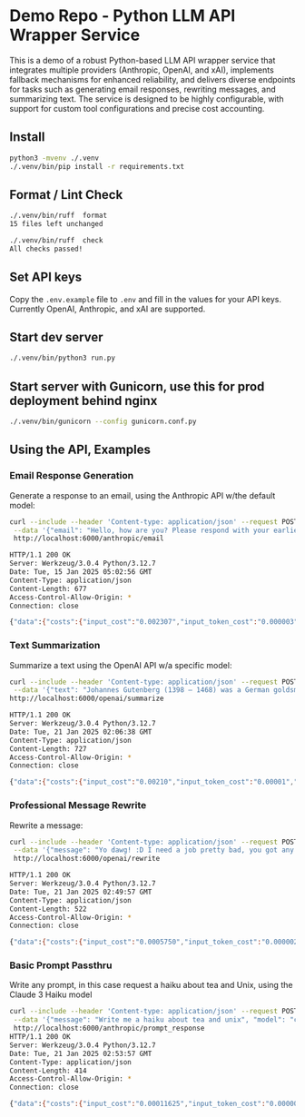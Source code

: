 # Demo Repo - Python LLM API Wrapper Service

This is a demo of a robust Python-based LLM API wrapper service that integrates multiple providers (Anthropic, OpenAI, and xAI), implements fallback mechanisms for enhanced reliability, and delivers diverse endpoints for tasks such as generating email responses, rewriting messages, and summarizing text. The service is designed to be highly configurable, with support for custom tool configurations and precise cost accounting.

## Install

```bash
python3 -mvenv ./.venv
./.venv/bin/pip install -r requirements.txt
```

## Format / Lint Check

```bash
./.venv/bin/ruff  format
15 files left unchanged

./.venv/bin/ruff  check
All checks passed!
```

## Set API keys

Copy the `.env.example` file to `.env` and fill in the values for your API
keys. Currently OpenAI, Anthropic, and xAI are supported.

## Start dev server

```bash
./.venv/bin/python3 run.py
```

## Start server with Gunicorn, use this for prod deployment behind nginx

```bash
./.venv/bin/gunicorn --config gunicorn.conf.py
```

## Using the API, Examples

### Email Response Generation

Generate a response to an email, using the Anthropic API w/the default model:

```bash
curl --include --header 'Content-type: application/json' --request POST \
 --data '{"email": "Hello, how are you? Please respond with your earliest availability"}' \
 http://localhost:6000/anthropic/email

HTTP/1.1 200 OK
Server: Werkzeug/3.0.4 Python/3.12.7
Date: Tue, 15 Jan 2025 05:02:56 GMT
Content-Type: application/json
Content-Length: 677
Access-Control-Allow-Origin: *
Connection: close

{"data":{"costs":{"input_cost":"0.002307","input_token_cost":"0.000003","output_cost":"0.002325","output_token_cost":"0.000015","total_cost":"0.004632"},"model":"claude-3-5-sonnet-20241022","result":{"body":"Hi there,\n\nThank you for reaching out. I hope you're doing well too.\n\nPlease let me know what type of availability you're looking for, and I'll be happy to provide my schedule. This will help me share the most relevant time slots with you.\n\nLooking forward to your response.\n\nBest regards","enthusiasm_level":"medium","subject":"Re: Availability","tone":"semi-formal"},"timestamp":"2025-01-21T02:00:57.866201","usage":{"input_tokens":769,"output_tokens":155}}}
```

### Text Summarization

Summarize a text using the OpenAI API w/a specific model:

```bash
curl --include --header 'Content-type: application/json' --request POST \
 --data '{"text": "Johannes Gutenberg (1398 – 1468) was a German goldsmith and publisher who introduced printing to Europe. His introduction of mechanical movable type printing to Europe started the Printing Revolution and is widely regarded as the most important event of the modern period. It played a key role in the scientific revolution and laid the basis for the modern knowledge-based economy and the spread of learning to the masses", "model": "gpt-4-turbo"}' \
http://localhost:6000/openai/summarize

HTTP/1.1 200 OK
Server: Werkzeug/3.0.4 Python/3.12.7
Date: Tue, 21 Jan 2025 02:06:38 GMT
Content-Type: application/json
Content-Length: 727
Access-Control-Allow-Origin: *
Connection: close

{"data":{"costs":{"input_cost":"0.00210","input_token_cost":"0.00001","output_cost":"0.00255","output_token_cost":"0.00003","total_cost":"0.00465"},"model":"gpt-4-turbo-2024-04-09","result":{"text_summary":"Johannes Gutenberg (1398 \u2013 1468) was a German goldsmith and publisher who introduced printing to Europe. His introduction of mechanical movable type printing to Europe started the Printing Revolution and is widely regarded as the most important event of the modern period. It played a key role in the scientific revolution and laid the basis for the modern knowledge-based economy and the spread of learning to the masses"},"timestamp":"2025-01-21T02:06:38.885834","usage":{"input_tokens":210,"output_tokens":85}}}
```

### Professional Message Rewrite

Rewrite a message:

```bash
curl --include --header 'Content-type: application/json' --request POST \
 --data '{"message": "Yo dawg! :D I need a job pretty bad, you got any leads for a good gig?"}' \
 http://localhost:6000/openai/rewrite

HTTP/1.1 200 OK
Server: Werkzeug/3.0.4 Python/3.12.7
Date: Tue, 21 Jan 2025 02:49:57 GMT
Content-Type: application/json
Content-Length: 522
Access-Control-Allow-Origin: *
Connection: close

{"data":{"costs":{"input_cost":"0.0005750","input_token_cost":"0.0000025","output_cost":"0.00043","output_token_cost":"0.00001","total_cost":"0.0010050"},"model":"gpt-4o-2024-11-20","result":{"rewritten_message":"Hello, I hope you're doing well. I am currently seeking employment opportunities and was wondering if you could provide any leads or suggestions for potential positions. Your assistance would be greatly appreciated."},"timestamp":"2025-01-21T02:49:57.627636","usage":{"input_tokens":230,"output_tokens":43}}}
```

### Basic Prompt Passthru

Write any prompt, in this case request a haiku about tea and Unix, using the Claude 3 Haiku model

```bash
curl --include --header 'Content-type: application/json' --request POST \
 --data '{"message": "Write me a haiku about tea and unix", "model": "claude-3-haiku-20240307"}' \
 http://localhost:6000/anthropic/prompt_response
HTTP/1.1 200 OK
Server: Werkzeug/3.0.4 Python/3.12.7
Date: Tue, 21 Jan 2025 02:53:57 GMT
Content-Type: application/json
Content-Length: 414
Access-Control-Allow-Origin: *
Connection: close

{"data":{"costs":{"input_cost":"0.00011625","input_token_cost":"0.00000025","output_cost":"0.00007875","output_token_cost":"0.00000125","total_cost":"0.00019500"},"model":"claude-3-haiku-20240307","result":{"summary":"Haiku about tea and Unix:\n\nSteaming cup of tea,\nTerminal commands flow swift,\nUnix, nature blends."},"timestamp":"2025-01-21T02:53:57.226603","usage":{"input_tokens":465,"output_tokens":63}}}
```
